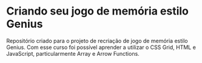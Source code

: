 # Criando seu jogo de memória estilo Genius

Repositório criado para o projeto de recriação de jogo de memória estilo Genius.
Com esse curso foi possível aprender a utilizar o CSS Grid, HTML e JavaScript, particularmente Array e Arrow Functions.
